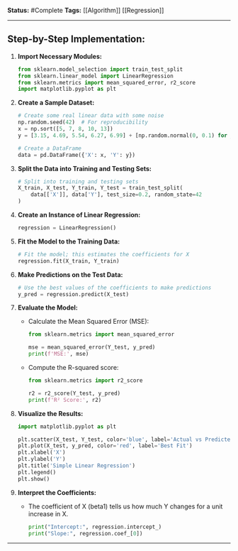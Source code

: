 **Status:**  #Complete 
**Tags:**  [[Algorithm]] [[Regression]]

---
## **Step-by-Step Implementation:**

1. **Import Necessary Modules:**
   ```python
   from sklearn.model_selection import train_test_split
   from sklearn.linear_model import LinearRegression
   from sklearn.metrics import mean_squared_error, r2_score
   import matplotlib.pyplot as plt
   ```

2. **Create a Sample Dataset:**
   ```python
   # Create some real linear data with some noise
   np.random.seed(42)  # For reproducibility
   x = np.sort([5, 7, 8, 10, 13])
   y = [3.15, 4.69, 5.54, 6.27, 6.99] + [np.random.normal(0, 0.1) for _ in x]

   # Create a DataFrame
   data = pd.DataFrame({'X': x, 'Y': y})
   ```

3. **Split the Data into Training and Testing Sets:**
   ```python
   # Split into training and testing sets
   X_train, X_test, Y_train, Y_test = train_test_split(
       data[['X']], data['Y'], test_size=0.2, random_state=42
   )
   ```

4. **Create an Instance of Linear Regression:**
   ```python
   regression = LinearRegression()
   ```

5. **Fit the Model to the Training Data:**
   ```python
   # Fit the model; this estimates the coefficients for X
   regression.fit(X_train, Y_train)
   ```

6. **Make Predictions on the Test Data:**
   ```python
   # Use the best values of the coefficients to make predictions
   y_pred = regression.predict(X_test)
   ```

7. **Evaluate the Model:**
   - Calculate the Mean Squared Error (MSE):
     ```python
     from sklearn.metrics import mean_squared_error

     mse = mean_squared_error(Y_test, y_pred)
     print(f'MSE:', mse)
     ```

   - Compute the R-squared score:
     ```python
     from sklearn.metrics import r2_score

     r2 = r2_score(Y_test, y_pred)
     print(f'R² Score:', r2)
     ```

8. **Visualize the Results:**
   ```python
   import matplotlib.pyplot as plt

   plt.scatter(X_test, Y_test, color='blue', label='Actual vs Predicted')
   plt.plot(X_test, y_pred, color='red', label='Best Fit')
   plt.xlabel('X')
   plt.ylabel('Y')
   plt.title('Simple Linear Regression')
   plt.legend()
   plt.show()
   ```

9. **Interpret the Coefficients:**
   - The coefficient of X (beta1) tells us how much Y changes for a unit increase in X.
     ```python
     print("Intercept:", regression.intercept_)
     print("Slope:", regression.coef_[0])
     ```


---

